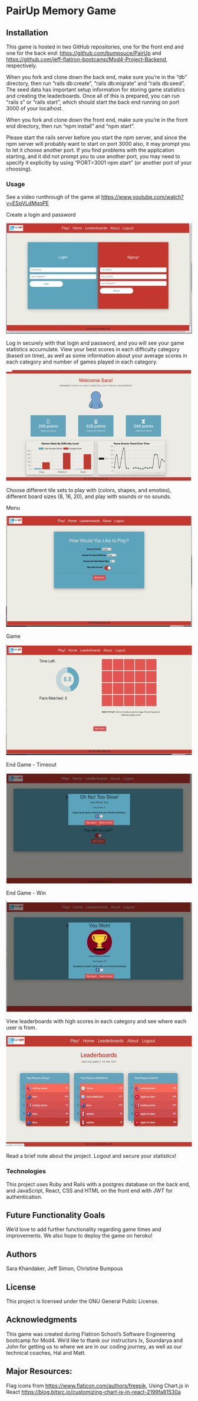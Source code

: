 # PairUp Memory Game

## Installation
This game is hosted in two GitHub repositories, one for the front end and one for the back end: https://github.com/bumpouce/PairUp and https://github.com/jeff-flatiron-bootcamp/Mod4-Project-Backend, respectively.

When you fork and clone down the back end, make sure you’re in the “db” directory, then run “rails db:create”, “rails db:migrate” and “rails db:seed”.  The seed data has important setup information for storing game statistics and creating the leaderboards.  Once all of this is prepared, you can run “rails s” or “rails start”, which should start the back end running on port 3000 of your localhost.                                        

When you fork and clone down the front end, make sure you’re in the front end directory, then run “npm install” and “npm start”.

Please start the rails server before you start the npm server, and since the npm server will probably want to start on port 3000 also, it may prompt you to let it choose another port.  If you find problems with the application starting, and it did not prompt you to use another port, you may need to specify it explicitly by using “PORT=3001 npm start” (or another port of your choosing).


### Usage

See a video runthrough of the game at https://www.youtube.com/watch?v=ESqVLdMqoPE

Create a login and password

<img src="https://github.com/bumpouce/PairUp/blob/master/ReadMeImages/PairUpLogin.jpg" height="300px">

Log in securely with that login and password, and you will see your game statistics accumulate.  View your best scores in each difficulty category (based on time), as well as some information about your average scores in each category and number of games played in each category.

<img src="https://github.com/bumpouce/PairUp/blob/master/ReadMeImages/PairUpHome.jpg" height="300px">

Choose different tile sets to play with (colors, shapes, and emoties), different board sizes (8, 16, 20), and play with sounds or no sounds.

Menu

<img src="https://github.com/bumpouce/PairUp/blob/master/ReadMeImages/PairUpGameMenu.jpg" height="300px">

Game

<img src="https://github.com/bumpouce/PairUp/blob/master/ReadMeImages/PairUpGame.jpg" height="300px">

End Game - Timeout

<img src="https://github.com/bumpouce/PairUp/blob/master/ReadMeImages/PairUpTimeout.jpg" height="300px">

End Game - Win

<img src="https://github.com/bumpouce/PairUp/blob/master/ReadMeImages/PairUpWin.jpg" height="300px">

View leaderboards with high scores in each category and see where each user is from.

<img src="https://github.com/bumpouce/PairUp/blob/master/ReadMeImages/PairUpLeaderBoards.jpg" height="300px">

Read a brief note about the project.
Logout and secure your statistics! 


### Technologies

This project uses Ruby and Rails with a postgres database on the back end, and JavaScript, React, CSS and HTML on the front end with JWT for authentication.
                       

## Future Functionality Goals
                          
We’d love to add further functionality regarding game times and improvements.  We also hope to deploy the game on heroku!


## Authors
Sara Khandaker, 
Jeff Simon, 
Christine Bumpous


## License

This project is licensed under the GNU General Public License.

                          
## Acknowledgments                                      

This game was created during Flatiron School’s Software Engineering bootcamp for Mod4.  We’d like to thank our instructors Ix, Soundarya and John for getting us to where we are in our coding journey, as well as our technical coaches, Hal and Matt.

## Major Resources:
Flag icons from https://www.flaticon.com/authors/freepik, 
Using Chart.js in React https://blog.bitsrc.io/customizing-chart-js-in-react-2199fa81530a
